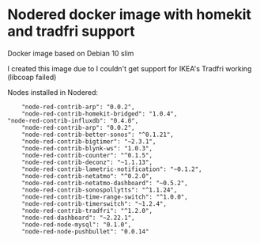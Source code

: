 # Nodered docker image with homekit and tradfri support 

Docker image based on Debian 10 slim 

I created this image due to I couldn't get support for IKEA's Tradfri working (libcoap failed)

Nodes installed in Nodered:

        "node-red-contrib-arp": "0.0.2",
		"node-red-contrib-homekit-bridged": "1.0.4",
	"node-red-contrib-influxdb": "0.4.0",
        "node-red-contrib-arp": "0.0.2",
        "node-red-contrib-better-sonos": "^0.1.21",
        "node-red-contrib-bigtimer": "~2.3.1",
        "node-red-contrib-blynk-ws": "1.0.3",
        "node-red-contrib-counter": "^0.1.5",
        "node-red-contrib-deconz": "~1.1.13",
        "node-red-contrib-lametric-notification": "~0.1.2",
        "node-red-contrib-netatmo": "^0.2.0",
        "node-red-contrib-netatmo-dashboard": "~0.5.2",
        "node-red-contrib-sonospollytts": "^1.1.24",
        "node-red-contrib-time-range-switch": "^1.0.0",
        "node-red-contrib-timerswitch": "~1.2.4",
        "node-red-contrib-tradfri": "^1.2.0",
        "node-red-dashboard": "~2.22.1",
        "node-red-node-mysql": "0.1.0",
        "node-red-node-pushbullet": "0.0.14"
